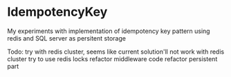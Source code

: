 # IdempotencyKey
My experiments with implementation of idempotency key pattern using redis and SQL server as persitent storage

Todo:
  try with redis cluster, seems like current solution'll not work
  with redis cluster try to use redis locks
  refactor middleware code
  refactor persistent part

